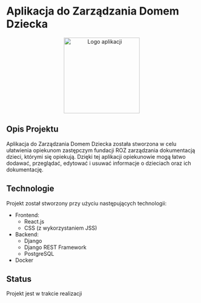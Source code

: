 # Aplikacja do Zarządzania Domem Dziecka

<p align="center">
  <img src="./images/logo.png" alt="Logo aplikacji" width="200"/>
</p>

## Opis Projektu

Aplikacja do Zarządzania Domem Dziecka została stworzona w celu ułatwienia opiekunom zastępczym fundacji ROZ zarządzania dokumentacją dzieci, którymi się opiekują. Dzięki tej aplikacji opiekunowie mogą łatwo dodawać, przeglądać, edytować i usuwać informacje o dzieciach oraz ich dokumentację.

## Technologie

Projekt został stworzony przy użyciu następujących technologii:

- Frontend:
  - React.js
  - CSS (z wykorzystaniem JSS)
- Backend:
  - Django
  - Django REST Framework
  - PostgreSQL
- Docker

## Status

Projekt jest w trakcie realizacji